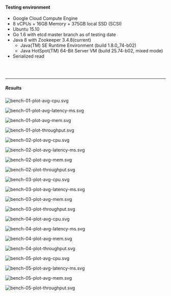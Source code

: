 
#### Testing environment
- Google Cloud Compute Engine
- 8 vCPUs + 16GB Memory + 375GB local SSD (SCSI)
- Ubuntu 15.10
- Go 1.6 with etcd master branch as of testing date
- Java 8 with Zookeeper 3.4.8(current)
	- Java(TM) SE Runtime Environment (build 1.8.0_74-b02)
	- Java HotSpot(TM) 64-Bit Server VM (build 25.74-b02, mixed mode)
- Serialized read



<br><br><hr>
##### Results

![bench-01-plot-avg-cpu.svg](bench-01-plot-avg-cpu.svg)

![bench-01-plot-avg-latency-ms.svg](./bench-01-plot-avg-latency-ms.svg)

![bench-01-plot-avg-mem.svg](./bench-01-plot-avg-mem.svg)

![bench-01-plot-throughput.svg](./bench-01-plot-throughput.svg)

![bench-02-plot-avg-cpu.svg](./bench-02-plot-avg-cpu.svg)

![bench-02-plot-avg-latency-ms.svg](./bench-02-plot-avg-latency-ms.svg)

![bench-02-plot-avg-mem.svg](./bench-02-plot-avg-mem.svg)

![bench-02-plot-throughput.svg](./bench-02-plot-throughput.svg)

![bench-03-plot-avg-cpu.svg](./bench-03-plot-avg-cpu.svg)

![bench-03-plot-avg-latency-ms.svg](./bench-03-plot-avg-latency-ms.svg)

![bench-03-plot-avg-mem.svg](./bench-03-plot-avg-mem.svg)

![bench-03-plot-throughput.svg](./bench-03-plot-throughput.svg)

![bench-04-plot-avg-cpu.svg](./bench-04-plot-avg-cpu.svg)

![bench-04-plot-avg-latency-ms.svg](./bench-04-plot-avg-latency-ms.svg)

![bench-04-plot-avg-mem.svg](./bench-04-plot-avg-mem.svg)

![bench-04-plot-throughput.svg](./bench-04-plot-throughput.svg)

![bench-05-plot-avg-cpu.svg](./bench-05-plot-avg-cpu.svg)

![bench-05-plot-avg-latency-ms.svg](./bench-05-plot-avg-latency-ms.svg)

![bench-05-plot-avg-mem.svg](./bench-05-plot-avg-mem.svg)

![bench-05-plot-throughput.svg](./bench-05-plot-throughput.svg)

